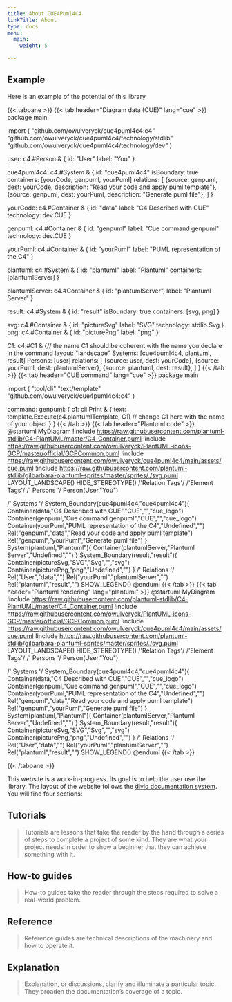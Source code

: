 ```yaml
---
title: About CUE4Puml4C4
linkTitle: About
type: docs
menu:
  main:
    weight: 5

---
```


## Example

Here is an example of the potential of this library

{{< tabpane >}}
{{< tab header="Diagram data (CUE)" lang="cue" >}}
package main

import (
	"github.com/owulveryck/cue4puml4c4:c4"
	"github.com/owulveryck/cue4puml4c4/technology/stdlib"
	"github.com/owulveryck/cue4puml4c4/technology/dev"
)

user: c4.#Person & {
	id:    "User"
	label: "You"
}

cue4puml4c4: c4.#System & {
	id:         "cue4puml4c4"
	isBoundary: true
	containers: [yourCode, genpuml, yourPuml]
	relations: [
		{source: genpuml, dest: yourCode, description: "Read your code and apply puml template"},
		{source: genpuml, dest: yourPuml, description: "Generate puml file"},
	]
}

yourCode: c4.#Container & {
	id:         "data"
	label:      "C4 Described with CUE"
	technology: dev.CUE
}

genpuml: c4.#Container & {
	id:         "genpuml"
	label:      "Cue command genpuml"
	technology: dev.CUE
}

yourPuml: c4.#Container & {
	id:    "yourPuml"
	label: "PUML representation of the C4"
}

plantuml: c4.#System & {
	id:    "plantuml"
	label: "Plantuml"
	containers: [plantumlServer]
}

plantumlServer: c4.#Container & {
	id: "plantumlServer", label: "Plantuml Server"
}

result: c4.#System & {
	id:         "result"
	isBoundary: true
	containers: [svg, png]
}

svg: c4.#Container & {
	id:         "pictureSvg"
	label:      "SVG"
	technology: stdlib.Svg
}
png: c4.#Container & {
	id:    "picturePng"
	label: "png"
}

C1: c4.#C1 & {// the name C1 should be coherent with the name you declare in the command
	layout: "landscape"
	Systems: [cue4puml4c4, plantuml, result]
	Persons: [user]
	relations: [
		{source: user, dest:     yourCode},
		{source: yourPuml, dest: plantumlServer},
		{source: plantuml, dest: result},
	]
}
{{< /tab >}}
{{< tab header="CUE command" lang="cue" >}}
package main

import (
        "tool/cli"
        "text/template"
        "github.com/owulveryck/cue4puml4c4:c4"
)

command: genpuml: {
        c1: cli.Print & {
                text: template.Execute(c4.plantumlTemplate, C1) // change C1 here with the name of your object
        }
}
{{< /tab >}}
{{< tab header="Plantuml code" >}}
@startuml MyDiagram
!include https://raw.githubusercontent.com/plantuml-stdlib/C4-PlantUML/master/C4_Container.puml
!include https://raw.githubusercontent.com/owulveryck/PlantUML-icons-GCP/master/official/GCPCommon.puml
!include https://raw.githubusercontent.com/owulveryck/cue4puml4c4/main/assets/cue.puml 
!include https://raw.githubusercontent.com/plantuml-stdlib/gilbarbara-plantuml-sprites/master/sprites/./svg.puml 
LAYOUT_LANDSCAPE()
HIDE_STEREOTYPE()
/'Relation Tags'/ 
/'Element Tags'/ 
/' Persons '/
Person(User,"You")
	
/' Systems '/
System_Boundary(cue4puml4c4,"cue4puml4c4"){
	Container(data,"C4 Described with CUE","CUE","","cue_logo")
	Container(genpuml,"Cue command genpuml","CUE","","cue_logo")
	Container(yourPuml,"PUML representation of the C4","Undefined","")
	Rel("genpuml","data","Read your code and apply puml template")
	Rel("genpuml","yourPuml","Generate puml file")
}
System(plantuml,"Plantuml"){
	Container(plantumlServer,"Plantuml Server","Undefined","")
}
System_Boundary(result,"result"){
	Container(pictureSvg,"SVG","Svg","","svg")
	Container(picturePng,"png","Undefined","")
}
/' Relations '/
	Rel("User","data","")
	Rel("yourPuml","plantumlServer","")
	Rel("plantuml","result","")
SHOW_LEGEND()
@enduml
{{< /tab >}}
{{< tab header="Plantuml rendering" lang="plantuml" >}}
@startuml MyDiagram
!include https://raw.githubusercontent.com/plantuml-stdlib/C4-PlantUML/master/C4_Container.puml
!include https://raw.githubusercontent.com/owulveryck/PlantUML-icons-GCP/master/official/GCPCommon.puml
!include https://raw.githubusercontent.com/owulveryck/cue4puml4c4/main/assets/cue.puml 
!include https://raw.githubusercontent.com/plantuml-stdlib/gilbarbara-plantuml-sprites/master/sprites/./svg.puml 
LAYOUT_LANDSCAPE()
HIDE_STEREOTYPE()
/'Relation Tags'/ 
/'Element Tags'/ 
/' Persons '/
Person(User,"You")
	
/' Systems '/
System_Boundary(cue4puml4c4,"cue4puml4c4"){
	Container(data,"C4 Described with CUE","CUE","","cue_logo")
	Container(genpuml,"Cue command genpuml","CUE","","cue_logo")
	Container(yourPuml,"PUML representation of the C4","Undefined","")
	Rel("genpuml","data","Read your code and apply puml template")
	Rel("genpuml","yourPuml","Generate puml file")
}
System(plantuml,"Plantuml"){
	Container(plantumlServer,"Plantuml Server","Undefined","")
}
System_Boundary(result,"result"){
	Container(pictureSvg,"SVG","Svg","","svg")
	Container(picturePng,"png","Undefined","")
}
/' Relations '/
	Rel("User","data","")
	Rel("yourPuml","plantumlServer","")
	Rel("plantuml","result","")
SHOW_LEGEND()
@enduml
{{< /tab >}}

{{< /tabpane >}}

This website is a work-in-progress. Its goal is to help the user use the library.
The layout of the website follows the [divio documentation system](https://documentation.divio.com/). You will find four sections:

## Tutorials

> Tutorials are lessons that take the reader by the hand through a series of steps to complete a project of some kind. They are what your project needs in order to show a beginner that they can achieve something with it.

## How-to guides

> How-to guides take the reader through the steps required to solve a real-world problem.

## Reference

> Reference guides are technical descriptions of the machinery and how to operate it.

## Explanation

> Explanation, or discussions, clarify and illuminate a particular topic. They broaden the documentation’s coverage of a topic.


